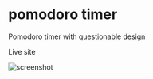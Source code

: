 # pomodoro timer
Pomodoro timer with questionable design 

Live site [](https://lpgiangrande.github.io/pomodoro/)

![screenshot](assets/pomodoro-timer.png)
